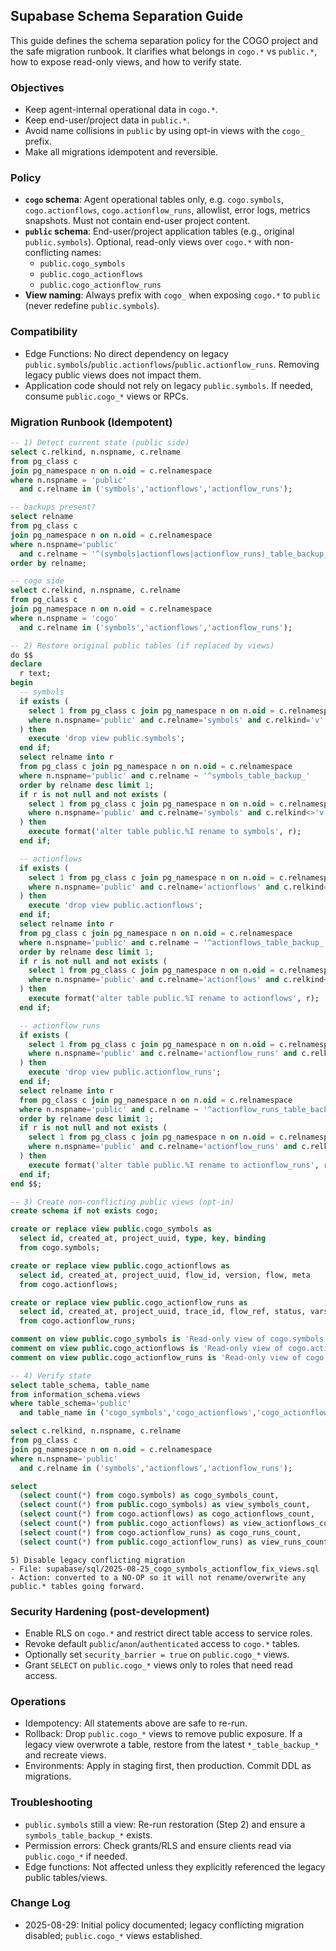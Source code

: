## Supabase Schema Separation Guide

This guide defines the schema separation policy for the COGO project and the safe migration runbook. It clarifies what belongs in `cogo.*` vs `public.*`, how to expose read-only views, and how to verify state.

### Objectives
- Keep agent-internal operational data in `cogo.*`.
- Keep end-user/project data in `public.*`.
- Avoid name collisions in `public` by using opt-in views with the `cogo_` prefix.
- Make all migrations idempotent and reversible.

### Policy
- **`cogo` schema**: Agent operational tables only, e.g. `cogo.symbols`, `cogo.actionflows`, `cogo.actionflow_runs`, allowlist, error logs, metrics snapshots. Must not contain end-user project content.
- **`public` schema**: End-user/project application tables (e.g., original `public.symbols`). Optional, read-only views over `cogo.*` with non-conflicting names:
  - `public.cogo_symbols`
  - `public.cogo_actionflows`
  - `public.cogo_actionflow_runs`
- **View naming**: Always prefix with `cogo_` when exposing `cogo.*` to `public` (never redefine `public.symbols`).

### Compatibility
- Edge Functions: No direct dependency on legacy `public.symbols`/`public.actionflows`/`public.actionflow_runs`. Removing legacy public views does not impact them.
- Application code should not rely on legacy `public.symbols`. If needed, consume `public.cogo_*` views or RPCs.

### Migration Runbook (Idempotent)

```sql
-- 1) Detect current state (public side)
select c.relkind, n.nspname, c.relname
from pg_class c
join pg_namespace n on n.oid = c.relnamespace
where n.nspname = 'public'
  and c.relname in ('symbols','actionflows','actionflow_runs');

-- backups present?
select relname
from pg_class c
join pg_namespace n on n.oid = c.relnamespace
where n.nspname='public'
  and c.relname ~ '^(symbols|actionflows|actionflow_runs)_table_backup_'
order by relname;

-- cogo side
select c.relkind, n.nspname, c.relname
from pg_class c
join pg_namespace n on n.oid = c.relnamespace
where n.nspname = 'cogo'
  and c.relname in ('symbols','actionflows','actionflow_runs');
```

```sql
-- 2) Restore original public tables (if replaced by views)
do $$
declare
  r text;
begin
  -- symbols
  if exists (
    select 1 from pg_class c join pg_namespace n on n.oid = c.relnamespace
    where n.nspname='public' and c.relname='symbols' and c.relkind='v'
  ) then
    execute 'drop view public.symbols';
  end if;
  select relname into r
  from pg_class c join pg_namespace n on n.oid = c.relnamespace
  where n.nspname='public' and c.relname ~ '^symbols_table_backup_'
  order by relname desc limit 1;
  if r is not null and not exists (
    select 1 from pg_class c join pg_namespace n on n.oid = c.relnamespace
    where n.nspname='public' and c.relname='symbols' and c.relkind<>'v'
  ) then
    execute format('alter table public.%I rename to symbols', r);
  end if;

  -- actionflows
  if exists (
    select 1 from pg_class c join pg_namespace n on n.oid = c.relnamespace
    where n.nspname='public' and c.relname='actionflows' and c.relkind='v'
  ) then
    execute 'drop view public.actionflows';
  end if;
  select relname into r
  from pg_class c join pg_namespace n on n.oid = c.relnamespace
  where n.nspname='public' and c.relname ~ '^actionflows_table_backup_'
  order by relname desc limit 1;
  if r is not null and not exists (
    select 1 from pg_class c join pg_namespace n on n.oid = c.relnamespace
    where n.nspname='public' and c.relname='actionflows' and c.relkind<>'v'
  ) then
    execute format('alter table public.%I rename to actionflows', r);
  end if;

  -- actionflow_runs
  if exists (
    select 1 from pg_class c join pg_namespace n on n.oid = c.relnamespace
    where n.nspname='public' and c.relname='actionflow_runs' and c.relkind='v'
  ) then
    execute 'drop view public.actionflow_runs';
  end if;
  select relname into r
  from pg_class c join pg_namespace n on n.oid = c.relnamespace
  where n.nspname='public' and c.relname ~ '^actionflow_runs_table_backup_'
  order by relname desc limit 1;
  if r is not null and not exists (
    select 1 from pg_class c join pg_namespace n on n.oid = c.relnamespace
    where n.nspname='public' and c.relname='actionflow_runs' and c.relkind<>'v'
  ) then
    execute format('alter table public.%I rename to actionflow_runs', r);
  end if;
end $$;
```

```sql
-- 3) Create non-conflicting public views (opt-in)
create schema if not exists cogo;

create or replace view public.cogo_symbols as
  select id, created_at, project_uuid, type, key, binding
  from cogo.symbols;

create or replace view public.cogo_actionflows as
  select id, created_at, project_uuid, flow_id, version, flow, meta
  from cogo.actionflows;

create or replace view public.cogo_actionflow_runs as
  select id, created_at, project_uuid, trace_id, flow_ref, status, vars, result, error
  from cogo.actionflow_runs;

comment on view public.cogo_symbols is 'Read-only view of cogo.symbols for platform/IDE consumption';
comment on view public.cogo_actionflows is 'Read-only view of cogo.actionflows for platform/IDE consumption';
comment on view public.cogo_actionflow_runs is 'Read-only view of cogo.actionflow_runs for platform/IDE consumption';
```

```sql
-- 4) Verify state
select table_schema, table_name
from information_schema.views
where table_schema='public'
  and table_name in ('cogo_symbols','cogo_actionflows','cogo_actionflow_runs');

select c.relkind, n.nspname, c.relname
from pg_class c
join pg_namespace n on n.oid = c.relnamespace
where n.nspname='public'
  and c.relname in ('symbols','actionflows','actionflow_runs');

select
  (select count(*) from cogo.symbols) as cogo_symbols_count,
  (select count(*) from public.cogo_symbols) as view_symbols_count,
  (select count(*) from cogo.actionflows) as cogo_actionflows_count,
  (select count(*) from public.cogo_actionflows) as view_actionflows_count,
  (select count(*) from cogo.actionflow_runs) as cogo_runs_count,
  (select count(*) from public.cogo_actionflow_runs) as view_runs_count;
```

```text
5) Disable legacy conflicting migration
- File: supabase/sql/2025-08-25_cogo_symbols_actionflow_fix_views.sql
- Action: converted to a NO-OP so it will not rename/overwrite any public.* tables going forward.
```

### Security Hardening (post-development)
- Enable RLS on `cogo.*` and restrict direct table access to service roles.
- Revoke default `public`/`anon`/`authenticated` access to `cogo.*` tables.
- Optionally set `security_barrier = true` on `public.cogo_*` views.
- Grant `SELECT` on `public.cogo_*` views only to roles that need read access.

### Operations
- Idempotency: All statements above are safe to re-run.
- Rollback: Drop `public.cogo_*` views to remove public exposure. If a legacy view overwrote a table, restore from the latest `*_table_backup_*` and recreate views.
- Environments: Apply in staging first, then production. Commit DDL as migrations.

### Troubleshooting
- `public.symbols` still a view: Re-run restoration (Step 2) and ensure a `symbols_table_backup_*` exists.
- Permission errors: Check grants/RLS and ensure clients read via `public.cogo_*` if needed.
- Edge functions: Not affected unless they explicitly referenced the legacy public tables/views.

### Change Log
- 2025-08-29: Initial policy documented; legacy conflicting migration disabled; `public.cogo_*` views established.
